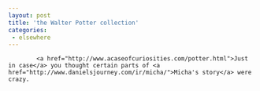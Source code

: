 ```yaml
---
layout: post
title: 'the Walter Potter collection'
categories:
 - elsewhere
---
```


			<a href="http://www.acaseofcuriosities.com/potter.html">Just in case</a> you thought certain parts of <a href="http://www.danielsjourney.com/ir/micha/">Micha's story</a> were crazy.


